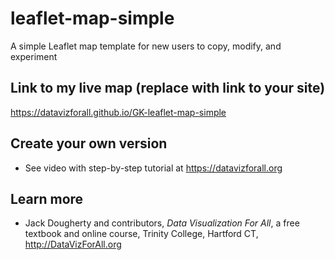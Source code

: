 # leaflet-map-simple
A simple Leaflet map template for new users to copy, modify, and experiment

## Link to my live map (replace with link to your site)

https://datavizforall.github.io/GK-leaflet-map-simple

## Create your own version
- See video with step-by-step tutorial at https://datavizforall.org

## Learn more
- Jack Dougherty and contributors, *Data Visualization For All*, a free textbook and online course, Trinity College, Hartford CT, http://DataVizForAll.org
